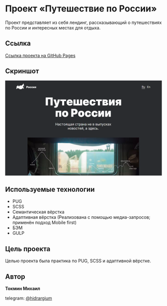 # Проект «Путешествие по России»

Проект представляет из себя лендинг, рассказывающий о путешествиях по России и интересных местах для отдыха.

## Ссылка

[Ссылка проекта на GitHub Pages](https://mtokmin.github.io/travel_in_Russia/)

## Скриншот

![Desktop screenshot](./screenshot/Screenshot.png)

## Используемые технологии

- PUG
- SCSS
- Семантическая вёрстка 
- Адаптивная вёрстка (Реализована с помощью медиа-запросов; применён подход Mobile first)
- БЭМ
- GULP

## Цель проекта

Целью проекта была практика по PUG, SCSS и адаптивной вёрстке. 

## Автор

**Токмин Михаил**

telegram: [@hidrargium](https://t.me/hidrarguim)
